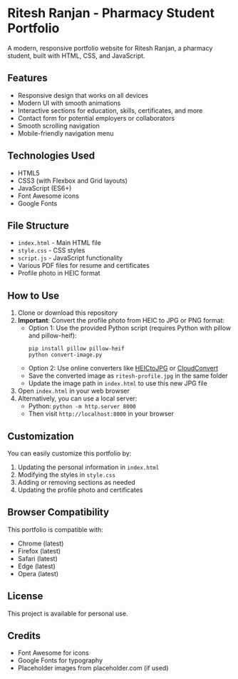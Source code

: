 # Ritesh Ranjan - Pharmacy Student Portfolio

A modern, responsive portfolio website for Ritesh Ranjan, a pharmacy student, built with HTML, CSS, and JavaScript.

## Features

- Responsive design that works on all devices
- Modern UI with smooth animations
- Interactive sections for education, skills, certificates, and more
- Contact form for potential employers or collaborators
- Smooth scrolling navigation
- Mobile-friendly navigation menu

## Technologies Used

- HTML5
- CSS3 (with Flexbox and Grid layouts)
- JavaScript (ES6+)
- Font Awesome icons
- Google Fonts

## File Structure

- `index.html` - Main HTML file
- `style.css` - CSS styles
- `script.js` - JavaScript functionality
- Various PDF files for resume and certificates
- Profile photo in HEIC format

## How to Use

1. Clone or download this repository
2. **Important**: Convert the profile photo from HEIC to JPG or PNG format:
   - Option 1: Use the provided Python script (requires Python with pillow and pillow-heif):
     ```
     pip install pillow pillow-heif
     python convert-image.py
     ```
   - Option 2: Use online converters like [HEICtoJPG](https://heictojpg.com/) or [CloudConvert](https://cloudconvert.com/heic-to-jpg)
   - Save the converted image as `ritesh-profile.jpg` in the same folder
   - Update the image path in `index.html` to use this new JPG file
3. Open `index.html` in your web browser
4. Alternatively, you can use a local server:
   - Python: `python -m http.server 8000`
   - Then visit `http://localhost:8000` in your browser

## Customization

You can easily customize this portfolio by:

1. Updating the personal information in `index.html`
2. Modifying the styles in `style.css`
3. Adding or removing sections as needed
4. Updating the profile photo and certificates

## Browser Compatibility

This portfolio is compatible with:
- Chrome (latest)
- Firefox (latest)
- Safari (latest)
- Edge (latest)
- Opera (latest)

## License

This project is available for personal use.

## Credits

- Font Awesome for icons
- Google Fonts for typography
- Placeholder images from placeholder.com (if used)
